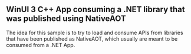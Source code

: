 ## WinUI 3 C++ App consuming a .NET library that was published using NativeAOT

The idea for this sample is to try to load and consume APIs from libraries that have been published as NativeAOT, which usually are meant to be consumed from a .NET App.